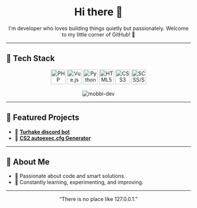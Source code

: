 <h1 align="center">Hi there 👋</h1>

<p align="center">
  I'm developer who loves building things quietly but passionately.  
  Welcome to my little corner of GitHub! 🚀
</p>

---

## 🔧 Tech Stack

<p align="center">
  <img src="https://cdn.jsdelivr.net/gh/devicons/devicon/icons/php/php-original.svg" width="40" alt="PHP"/>
  <img src="https://cdn.jsdelivr.net/gh/devicons/devicon/icons/vuejs/vuejs-original.svg" width="40" alt="Vue.js"/>
  <img src="https://cdn.jsdelivr.net/gh/devicons/devicon/icons/python/python-original.svg" width="40" alt="Python"/>
  <img src="https://cdn.jsdelivr.net/gh/devicons/devicon/icons/html5/html5-original.svg" width="40" alt="HTML5"/>
  <img src="https://cdn.jsdelivr.net/gh/devicons/devicon/icons/css3/css3-original.svg" width="40" alt="CSS3"/>
  <img src="https://cdn.jsdelivr.net/gh/devicons/devicon/icons/sass/sass-original.svg" width="40" alt="SCSS/Sass"/>
</p>

<p align="center"><img src="https://komarev.com/ghpvc/?username=mobbi-dev&label=Profile%20views&color=1d032f&style=flat" alt="mobbi-dev" /></p>

---

## 🚀 Featured Projects

- 🔗 [**Turhake discord bot**](https://turhake.org)
- 🔗 [**CS2 autoexec.cfg Generator**](https://mobbi.dev/cs2-autoexec-generator)

---

## 👤 About Me

- 🧩 Passionate about code and smart solutions.
- 🌱 Constantly learning, experimenting, and improving.

---

<p align="center">
  “There is no place like 127.0.0.1.”
</p>
